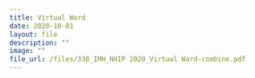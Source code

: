 ```yaml
---
title: Virtual Ward
date: 2020-10-01
layout: file
description: ""
image: ""
file_url: /files/338_IMH_NHIP 2020_Virtual Ward-combine.pdf
---
```

